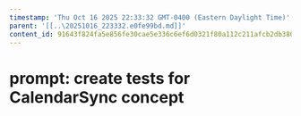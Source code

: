 ```yaml
---
timestamp: 'Thu Oct 16 2025 22:33:32 GMT-0400 (Eastern Daylight Time)'
parent: '[[..\20251016_223332.e0fe99bd.md]]'
content_id: 91643f824fa5e856fe30cae5e336c6ef6d0321f80a112c211afcb2db38085050
---
```


# prompt: create tests for CalendarSync concept
